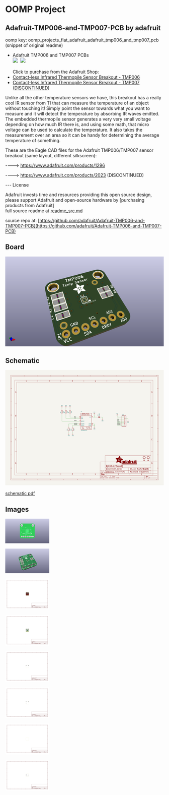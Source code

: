 # OOMP Project  
## Adafruit-TMP006-and-TMP007-PCB  by adafruit  
  
oomp key: oomp_projects_flat_adafruit_adafruit_tmp006_and_tmp007_pcb  
(snippet of original readme)  
  
- Adafruit TMP006 and TMP007 PCBs  
<a href="http://www.adafruit.com/products/1296"><img src="assets/1296.jpg?raw=true" width="400px"></a>&nbsp; <a href="http://www.adafruit.com/products/2023"><img src="assets/2023.jpg?raw=true" width="400px"></a><br />  
Click to purchase from the Adafruit Shop:  
- [Contact-less Infrared Thermopile Sensor Breakout - TMP006](https://www.adafruit.com/product/1296)  
- [Contact-less Infrared Thermopile Sensor Breakout - TMP007 (DISCONTINUED)](https://www.adafruit.com/product/2023)  
  
Unlike all the other temperature sensors we have, this breakout has a really cool IR sensor from TI that can measure the temperature of an object without touching it! Simply point the sensor towards what you want to measure and it will detect the temperature by absorbing IR waves emitted. The embedded thermopile sensor generates a very very small voltage depending on how much IR there is, and using some math, that micro voltage can be used to calculate the temperature. It also takes the measurement over an area so it can be handy for determining the average temperature of something.  
  
These are the Eagle CAD files for the Adafruit TMP006/TMP007 sensor breakout (same layout, different silkscreen):  
  
  ----> https://www.adafruit.com/products/1296  
  
  ----> https://www.adafruit.com/products/2023 (DISCONTINUED)  
  
--- License  
  
Adafruit invests time and resources providing this open source design, please support Adafruit and open-source hardware by [purchasing products from Adafruit]  
  full source readme at [readme_src.md](readme_src.md)  
  
source repo at: [https://github.com/adafruit/Adafruit-TMP006-and-TMP007-PCB](https://github.com/adafruit/Adafruit-TMP006-and-TMP007-PCB)  
## Board  
  
[![working_3d.png](working_3d_600.png)](working_3d.png)  
## Schematic  
  
[![working_schematic.png](working_schematic_600.png)](working_schematic.png)  
  
[schematic pdf](working_schematic.pdf)  
## Images  
  
[![working_3D_bottom.png](working_3D_bottom_140.png)](working_3D_bottom.png)  
  
[![working_3D_top.png](working_3D_top_140.png)](working_3D_top.png)  
  
[![working_assembly_page_01.png](working_assembly_page_01_140.png)](working_assembly_page_01.png)  
  
[![working_assembly_page_02.png](working_assembly_page_02_140.png)](working_assembly_page_02.png)  
  
[![working_assembly_page_03.png](working_assembly_page_03_140.png)](working_assembly_page_03.png)  
  
[![working_assembly_page_04.png](working_assembly_page_04_140.png)](working_assembly_page_04.png)  
  
[![working_assembly_page_05.png](working_assembly_page_05_140.png)](working_assembly_page_05.png)  
  
[![working_assembly_page_06.png](working_assembly_page_06_140.png)](working_assembly_page_06.png)  
